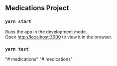 ## Medications Project 

### `yarn start`

Runs the app in the development mode.\
Open [http://localhost:3000](http://localhost:3000) to view it in the browser.

### `yarn test`
"# medications" 
"# medications" 
